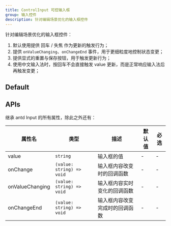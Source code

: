 ```yaml
---
title: ControlInput 可控输入框
group: 输入控件
description: 针对编辑场景优化的输入框控件
---
```


针对编辑场景优化的输入框控件：

1. 默认使用提供 回车 / 失焦 作为更新的触发行为；
2. 提供 `onValueChanging`、`onChangeEnd` 事件，用于更细粒度地控制状态变更；
3. 提供显式的重置与保存按钮，用于触发更新行为；
4. 使用中文输入法时，按回车不会直接触发 value 更新，而是正常响应输入法后再触发变更；

## Default

<code src="./demos/index.tsx"></code>

## APIs

继承 antd Input 的所有属性，除此之外还有：

| 属性名          | 类型                      | 描述                           | 默认值 | 必选 |
| --------------- | ------------------------- | ------------------------------ | ------ | ---- |
| value           | `string`                  | 输入框的值                     | -      | -    |
| onChange        | `(value: string) => void` | 输入框内容改变时的回调函数     | -      | -    |
| onValueChanging | `(value: string) => void` | 输入框内容实时变化的回调函数   | -      | -    |
| onChangeEnd     | `(value: string) => void` | 输入框内容改变完成时的回调函数 | -      | -    |
